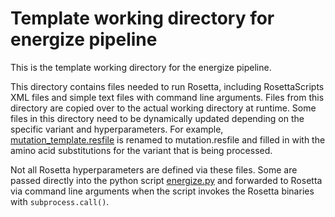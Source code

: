 # Template working directory for energize pipeline

This is the template working directory for the energize pipeline. 

This directory contains files needed to run Rosetta, including RosettaScripts XML files and simple text files with command line arguments. 
Files from this directory are copied over to the actual working directory at runtime. 
Some files in this directory need to be dynamically updated depending on the specific variant and hyperparameters.
For example, [mutation_template.resfile](mutation_template.resfile) is renamed to mutation.resfile and filled in with the amino acid substitutions for the variant that is being processed.

Not all Rosetta hyperparameters are defined via these files. 
Some are passed directly into the python script [energize.py](../../code/energize.py) and forwarded to Rosetta via command line arguments when the script invokes the Rosetta binaries with `subprocess.call()`.